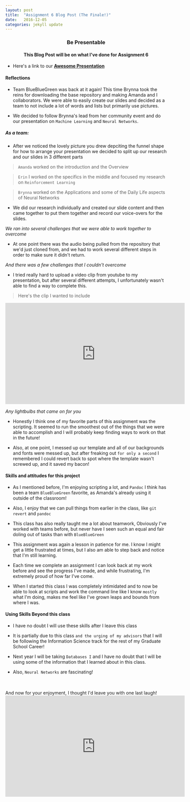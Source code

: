 ```yaml
---
layout: post
title:  "Assignment 6 Blog Post (The Finale!)"
date:   2016-12-05
categories: jekyll update
---
```


<h3> <center> Be Presentable </center></h3>
<h4> <center>This Blog Post will be on what I've done for Assignment 6  </center> </h4>

- Here's a link to our <strong> [Awesome Presentation](https://assignment3-eringray19.c9users.io/newassignment6/index.html#/) </strong><br>

#### **Reflections**

* Team BlueBlueGreen was back at it again! This time Brynna took the reins for 
downloading the base repository and making Amanda and I collaborators. 
We were able to easily create our slides and decided as a team to not include a lot of words and lists but primarily use pictures.

* We decided to follow Brynna's lead from her community event and do our presentation on `Machine Learning` and `Neural Networks`. 

##### *As a team:*
* After we noticed the lovely picture you drew depciting the funnel shape for how to arrange your presentation we decided to split up our research and our slides in 3 different parts

> `Amanda` worked on the introduction and the Overview 

> `Erin` I worked on the specifics in the middle and focused my research on `Reinforcement Learning`

> `Brynna` worked on the Applications and some of the Daily Life aspects of Neural Networks

* We did our research individually and created our slide content and then came together to put them together and record our voice-overs for the slides.

*We ran into several challenges that we were able to work together to overcome*

* At one point there was the audio being pulled from the repository that we'd just cloned from, and we had to work several different steps in order to make sure it didn't return.


*And there was a few challenges that I couldn't overcome*

* I tried really hard to upload a video clip from youtube to my presentation, but after several different attempts, I unfortunately wasn't able to find a way to complete this.

> Here's the clip I wanted to include 
<iframe width="560" height="315" src="https://www.youtube.com/embed/_Xcmh1LQB9I?rel=0&amp;controls=0&amp&start=309&end=330;showinfo=0" frameborder="0" allowfullscreen></iframe>


*Any lightbulbs that came on for you*

* Honestly I think one of my favorite parts of this assignment was the scripting. It seemed to run the smoothest out of the things that we were able to accomplish and I will probably keep finding ways to work on that in the future!

* Also, at one point, I messed up our template and all of our backgrounds and fonts were messed up, but after freaking out `for only a second` I remembered I could revert back to spot where the template wasn't screwed up, and it saved my bacon!


#### Skills and attitudes for this project

* As I mentioned before, I'm enjoying scripting a lot, and `Pandoc` I think has been a team `BlueBlueGreen` favorite, as Amanda's already using it outside of the classroom!

* Also, I enjoy that we can pull things from earlier in the class, like `git revert` and `pandoc`  

* This class has also really taught me a lot about teamwork, Obviously I've worked with teams before, but never have I seen such an equal and fair doling out of tasks than with `BlueBlueGreen`

* This assignment was again a lesson in patience for me. I know I might get a little frustrated at times, but I also am able to step back and notice that I'm still learning.

* Each time we complete an assignment I can look back at my work before and see the progress I've made, and while frustrating, I'm extremely proud of how far I've come.

* When I started this class I was completely intimidated and to now be able to look at scripts and work the command line like I know `mostly` what I'm doing, makes me feel like I've grown leaps and bounds from where I was.

#### Using Skills Beyond this class
* I have no doubt I will use these skills after I leave this class

* It is partially due to this class `and the urging of my advisors` that I will be following the Information Science track for the rest of my Graduate School Career!

* Next year I will be taking `Databases I` and I have no doubt that I will be using some of the information that I learned about in this class.

* Also, `Neural Networks` are fascinating!

<br>
<br>
And now for your enjoyment, I thought I'd leave you with one last laugh!

<iframe width="560" height="315" src="https://www.youtube.com/embed/9jK-NcRmVcw" frameborder="0" allowfullscreen></iframe>